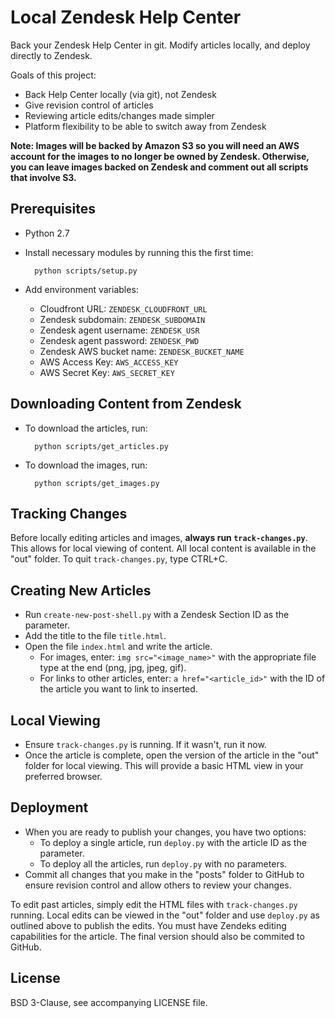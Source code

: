 # Local Zendesk Help Center

Back your Zendesk Help Center in git. Modify articles locally, and deploy
directly to Zendesk.

Goals of this project:

- Back Help Center locally (via git), not Zendesk
- Give revision control of articles
- Reviewing article edits/changes made simpler
- Platform flexibility to be able to switch away from Zendesk

**Note: Images will be backed by Amazon S3 so you will need an AWS account
for the images to no longer be owned by Zendesk. Otherwise, you can leave
images backed on Zendesk and comment out all scripts that involve S3.**

## Prerequisites

- Python 2.7
- Install necessary modules by running this the first time:

		python scripts/setup.py

- Add environment variables: 
    - Cloudfront URL: `ZENDESK_CLOUDFRONT_URL`
    - Zendesk subdomain: `ZENDESK_SUBDOMAIN`
	- Zendesk agent username: `ZENDESK_USR`
	- Zendesk agent password: `ZENDESK_PWD`
	- Zendesk AWS bucket name: `ZENDESK_BUCKET_NAME`
	- AWS Access Key: `AWS_ACCESS_KEY`
	- AWS Secret Key: `AWS_SECRET_KEY`

## Downloading Content from Zendesk

- To download the articles, run:

		python scripts/get_articles.py

- To download the images, run:

		python scripts/get_images.py

## Tracking Changes

Before locally editing articles and images, **always run `track-changes.py`**.
This allows for local viewing of content. All local content is available in the
"out" folder. To quit `track-changes.py`, type CTRL+C.

## Creating New Articles

- Run `create-new-post-shell.py` with a Zendesk Section ID as the parameter.
- Add the title to the file `title.html`.
- Open the file `index.html` and write the article.
	- For images, enter: `img src="<image_name>"` with the
      appropriate file type at the end (png, jpg, jpeg, gif).
	- For links to other articles, enter: `a href="<article_id>"` with the ID
      of the article you want to link to inserted.

## Local Viewing

- Ensure `track-changes.py` is running. If it wasn't, run it now.
- Once the article is complete, open the version of the article in the "out"
  folder for local viewing. This will provide a basic HTML view in your
  preferred browser.

## Deployment

- When you are ready to publish your changes, you have two options:
	- To deploy a single article, run `deploy.py` with the article ID
      as the parameter.
    - To deploy all the articles, run `deploy.py` with no parameters.
- Commit all changes that you make in the "posts" folder to GitHub
to ensure revision control and allow others to review your changes.

To edit past articles, simply edit the HTML files with `track-changes.py`
running. Local edits can be viewed in the "out" folder and use `deploy.py` as
outlined above to publish the edits. You must have Zendeks editing capabilities 
for the article. The final version should also be commited to GitHub.

## License

BSD 3-Clause, see accompanying LICENSE file.
